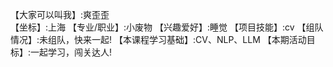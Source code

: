 【大家可以叫我】:爽歪歪         
【坐标】:上海
【专业/职业】:小废物
【兴趣爱好】:睡觉
【项目技能】:cv
【组队情况】:未组队，快来一起!
【本课程学习基础】:CV、NLP、LLM
【本期活动目标】:一起学习，闯关达人!